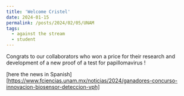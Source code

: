 ```yaml
---
title: 'Welcome Cristel'
date: 2024-01-15
permalink: /posts/2024/02/05/UNAM
tags:
  - against the stream
  - student
---
```


Congrats to our collaborators who won a price for their research and development of a new proof of a test for papillomavirus !

[here the news in Spanish][https://www.fciencias.unam.mx/noticias/2024/ganadores-concurso-innovacion-biosensor-deteccion-vph]



